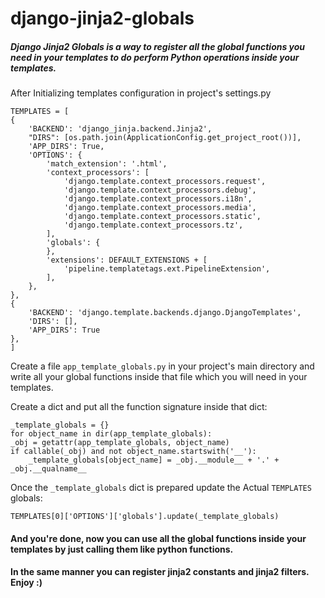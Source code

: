 # django-jinja2-globals

##### Django Jinja2 Globals is a way to register all the global functions you need in your templates to do perform Python operations inside your templates.


After Initializing templates configuration in project's settings.py

    TEMPLATES = [
    {
        'BACKEND': 'django_jinja.backend.Jinja2',
        "DIRS": [os.path.join(ApplicationConfig.get_project_root())],
        'APP_DIRS': True,
        'OPTIONS': {
            'match_extension': '.html',
            'context_processors': [
                'django.template.context_processors.request',
                'django.template.context_processors.debug',
                'django.template.context_processors.i18n',
                'django.template.context_processors.media',
                'django.template.context_processors.static',
                'django.template.context_processors.tz',
            ],
            'globals': {
            },
            'extensions': DEFAULT_EXTENSIONS + [
                'pipeline.templatetags.ext.PipelineExtension',
            ],
        },
    },
    {
        'BACKEND': 'django.template.backends.django.DjangoTemplates',
        'DIRS': [],
        'APP_DIRS': True
    },
	]


Create a file `app_template_globals.py` in your project's main directory and write all your global functions inside that file which you will need in your templates.

Create a dict and put all the function signature inside that dict:

    _template_globals = {}
	for object_name in dir(app_template_globals):
    _obj = getattr(app_template_globals, object_name)
    if callable(_obj) and not object_name.startswith('__'):
        _template_globals[object_name] = _obj.__module__ + '.' + _obj.__qualname__


Once the `_template_globals` dict is prepared update the Actual `TEMPLATES` globals:

    TEMPLATES[0]['OPTIONS']['globals'].update(_template_globals)

#### And you're done, now you can use all the global functions inside your templates by just calling them like python functions.
#### In the same manner you can register jinja2 constants and jinja2 filters. Enjoy :)
